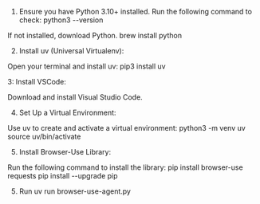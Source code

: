 1. Ensure you have Python 3.10+ installed. Run the following command to check:
python3 --version

If not installed, download Python.
brew install python


2. Install uv (Universal Virtualenv):

Open your terminal and install uv:
pip3 install uv

3: Install VSCode:

Download and install Visual Studio Code.

4. Set Up a Virtual Environment:

Use uv to create and activate a virtual environment:
python3 -m venv uv
source uv/bin/activate

5. Install Browser-Use Library:

Run the following command to install the library:
pip install browser-use requests
pip install --upgrade pip

5. Run
uv run browser-use-agent.py


